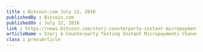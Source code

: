 ```yaml
---
title : Bitcoin.com July 12, 2016
publishedBy : Bitcoin.com
publishedOn : July 12, 2016
link : https://news.bitcoin.com/storj-counterparty-instant-micropayments/
articleName : Storj & Counterparty Testing Instant Micropayments Channel
class : pressArticle
---
```

